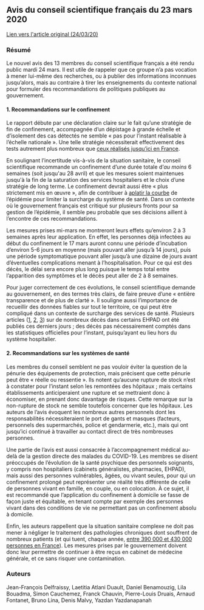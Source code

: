 ## Avis du conseil scientifique français du 23 mars 2020

[Lien vers l'article original (24/03/20)](https://solidarites-sante.gouv.fr/IMG/pdf/avis_conseil_scientifique_23_mars_2020-2.pdf)

### Résumé

Le nouvel avis des 13 membres du conseil scientifique français a été rendu public mardi 24 mars. Il est utile de rappeler que ce groupe n’a pas vocation à mener lui-même des recherches, ou à publier des informations inconnues jusqu’alors, mais au contraire à tirer les enseignements du contexte national pour formuler des recommandations de politiques publiques au gouvernement.

#### 1. Recommandations sur le confinement

Le rapport débute par une déclaration claire sur le fait qu’une stratégie de fin de confinement, accompagnée d’un dépistage à grande échelle et d’isolement des cas détectés ne semble « pas pour l’instant réalisable à l’échelle nationale ». Une telle stratégie nécessiterait effectivement des tests autrement plus nombreux que [ceux réalisés jusqu’ici en France](https://ourworldindata.org/covid-testing#per-capita-tests-by-country).

En soulignant l’incertitude vis-à-vis de la situation sanitaire, le conseil scientifique recommande un confinement d’une durée totale d’*au moins* 6 semaines (soit jusqu'au 28 avril) et que les mesures soient maintenues jusqu'à la fin de la saturation des services hospitaliers et le choix d’une stratégie de long terme. Le confinement devrait aussi être « plus strictement mis en œuvre », afin de contribuer à [aplatir la courbe](https://edomt.github.io/covid19/20200317_impact.html#strat%C3%A9gie-1--r%C3%A9duction) de l’épidémie pour limiter la surcharge du système de santé. Dans un contexte où le gouvernement français est critiqué sur plusieurs fronts pour sa gestion de l’épidémie, il semble peu probable que ses décisions aillent à l’encontre de ces recommandations.

Les mesures prises mi-mars ne montreront leurs effets qu’environ 2 à 3 semaines après leur application. En effet, les personnes déjà infectées au début du confinement le 17 mars auront connu une période d’incubation d’environ 5-6 jours en moyenne (mais pouvant aller jusqu’à 14 jours), puis une période symptomatique pouvant aller jusqu’à une dizaine de jours avant d’éventuelles complications menant à l’hospitalisation. Pour ce qui est des décès, le délai sera encore plus long puisque le temps total entre l’apparition des symptômes et le décès peut aller de 2 à 8 semaines.

Pour juger correctement de ces évolutions, le conseil scientifique demande au gouvernement, en des termes très clairs, de faire preuve d’une « entière transparence et de plus de clarté ». Il souligne aussi l’importance de recueillir des données fiables sur tout le territoire, ce qui peut être compliqué dans un contexte de surcharge des services de santé. Plusieurs articles ([1](http://www.leparisien.fr/societe/coronavirus-deja-16-deces-a-l-ehpad-rothschild-a-paris-24-03-2020-8286909.php), [2](https://www.ladepeche.fr/2020/03/24/sante-deces-de-vingt-residents-dans-un-ehpad-des-vosges,8815972.php), [3](https://www.20minutes.fr/societe/2747019-20200324-coronavirus-haute-savoie-sept-deces-ehpad)) sur de nombreux décès dans certains EHPAD ont été publiés ces derniers jours ; des décès pas nécessairement comptés dans les statistiques officielles pour l’instant, puisqu’ayant eu lieu hors du système hospitalier.

#### 2. Recommandations sur les systèmes de santé

Les membres du conseil semblent ne pas vouloir éviter la question de la pénurie des équipements de protection, mais précisent que cette pénurie peut être « réelle ou ressentie ». Ils notent qu’aucune rupture de stock n’est à constater pour l’instant selon les remontées des hôpitaux ; mais certains établissements anticiperaient une rupture et se mettraient donc à économiser, en prenant donc davantage de risques. Cette remarque sur la non-rupture de stock ne semble toutefois concerner que les hôpitaux. Les auteurs de l’avis évoquent les nombreux autres personnels dont les responsabilités nécessiteraient le port de gants et masques (facteurs, personnels des supermarchés, police et gendarmerie, etc.), mais qui ont jusqu’ici continué à travailler au contact direct de très nombreuses personnes.

Une partie de l’avis est aussi consacrée à l’accompagnement médical au-delà de la gestion directe des malades du COVID-19. Les membres se disent préoccupés de l’évolution de la santé psychique des personnels soignants, y compris non hospitaliers (cabinets généralistes, pharmacies, EHPAD), mais aussi des personnes vulnérables, âgées, ou vivant seules, pour qui un confinement prolongé peut représenter une réalité très différente de celle de personnes vivant en famille, en couple, ou en colocation. À ce sujet, il est recommandé que l’application du confinement à domicile se fasse de façon juste et équitable, en tenant compte par exemple des personnes vivant dans des conditions de vie ne permettant pas un confinement absolu à domicile.

Enfin, les auteurs rappellent que la situation sanitaire complexe ne doit pas mener à négliger le traitement des pathologies chroniques dont souffrent de nombreux patients (et qui tuent, chaque année, [entre 390 000 et 430 000 personnes en France](https://vizhub.healthdata.org/gbd-compare/)). Les mesures prises par le gouvernement doivent donc leur permettre de continuer à être reçus en cabinet de médecine générale, et ce sans risquer une contamination.

### Auteurs

Jean-François Delfraissy, Laetitia Atlani Duault, Daniel Benamouzig, Lila Bouadma, Simon Cauchemez, Franck Chauvin, Pierre-Louis Druais, Arnaud Fontanet, Bruno Lina, Denis Malvy, Yazdan Yazdanapanah
